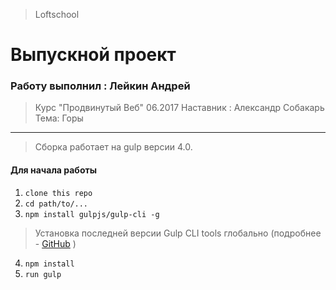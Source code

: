 > Loftschool

# Выпускной проект


### Работу выполнил : Лейкин Андрей

>Курс "Продвинутый Веб" 06.2017
>Наставник : Александр Собакарь
>Тема: Горы


***


> Сборка работает на gulp версии 4.0. 
#### Для начала работы

1. ```clone this repo```
2. ```cd path/to/...```
3. ```npm install gulpjs/gulp-cli -g```  
> Установка последней версии Gulp CLI tools глобально (подробнее - [GitHub](https://github.com/gulpjs/gulp/blob/4.0/docs/getting-started.md) )

4. ```npm install```
6. ```run gulp``` 

